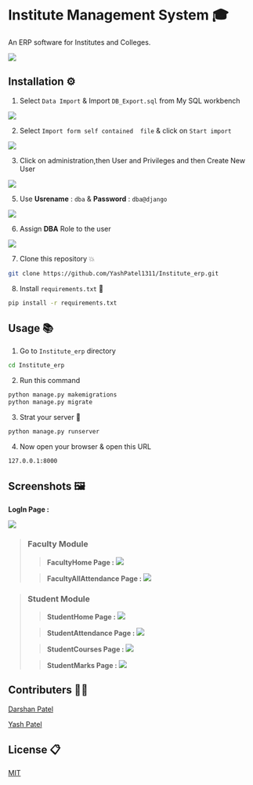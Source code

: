 # Institute Management System 🎓

An ERP software for Institutes and Colleges.

<img src="images/Institute.png">


## Installation ⚙️

1. Select ``` Data Import ``` & Import ```DB_Export.sql``` from My SQL workbench   

<img src="images/database.png">


2. Select ``` Import form self contained  file ``` & click on ``` Start import ```


<img src="images/database2.png">


3. Click on administration,then User and Privileges and then Create New User

<img src="images/database3.png">

5. Use **Usrename** :  ```dba``` & **Password** : ```dba@django```

<img src="images/database4.png">

6. Assign **DBA** Role to the user

<img src="images/database5.png">

7. Clone this repository 💥
```bash
git clone https://github.com/YashPatel1311/Institute_erp.git
```
8. Install ```requirements.txt``` 🎉
```bash
pip install -r requirements.txt
```

## Usage 📚

1. Go to ```Institute_erp``` directory
```bash
cd Institute_erp
```
2. Run this command 
```bash
python manage.py makemigrations
python manage.py migrate
```

3. Strat your server 🚀
```bash
python manage.py runserver
```

4. Now open your browser & open this URL 
```bash
127.0.0.1:8000
```

## Screenshots 🖼️
**LogIn Page :**

<img src="images/LoginPage.png">

>### Faculty Module ###
>>   **FacultyHome Page :**
>>  <img src="images/FacultyHome.png">
>  
>>  **FacultyAllAttendance Page :**
>>  <img src="images/FacultyAllAttendance.png">
  
>### Student Module ###
>>  **StudentHome Page :**
>>  <img src="images/StudentHome.png">
>  
>>  **StudentAttendance Page :**
>>  <img src="images/StudentAttendance.png">
>  
>>  **StudentCourses Page :**
>>  <img src="images/StudentCourses.png">
>  
>>  **StudentMarks Page :**
>>  <img src="images/StudentMarks.png">




## Contributers 👨‍💻

[Darshan Patel](https://github.com/darshanpatel44)

[Yash Patel](https://github.com/YashPatel1311)

## License 📋
[MIT](https://choosealicense.com/licenses/mit/)
